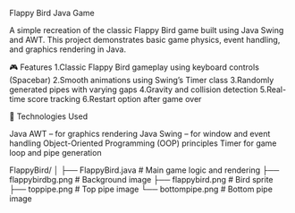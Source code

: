 Flappy Bird Java Game

A simple recreation of the classic Flappy Bird game built using Java Swing and AWT.
This project demonstrates basic game physics, event handling, and graphics rendering in Java.

🎮 Features
1.Classic Flappy Bird gameplay using keyboard controls (Spacebar)
2.Smooth animations using Swing’s Timer class
3.Randomly generated pipes with varying gaps
4.Gravity and collision detection
5.Real-time score tracking
6.Restart option after game over

🧩 Technologies Used

Java AWT – for graphics rendering
Java Swing – for window and event handling
Object-Oriented Programming (OOP) principles
Timer for game loop and pipe generation

FlappyBird/
│
├── FlappyBird.java        # Main game logic and rendering
├── flappybirdbg.png       # Background image
├── flappybird.png         # Bird sprite
├── toppipe.png            # Top pipe image
└── bottompipe.png         # Bottom pipe image
